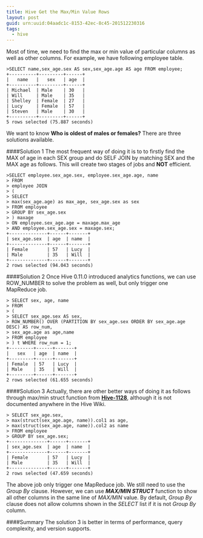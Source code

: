 ```yaml
---
title: Hive Get the Max/Min Value Rows 
layout: post
guid: urn:uuid:04aadc1c-8153-42ec-8c45-201512230316
tags:
  - hive
---
```

Most of time, we need to find the max or min value of particular columns as well as other columns. For example, we have following employee table.

```
>SELECT name,sex_age.sex AS sex,sex_age.age AS age FROM employee;
+----------+---------+------+
|   name   |   sex   | age  |
+----------+---------+------+
| Michael  | Male    | 30   |
| Will     | Male    | 35   |
| Shelley  | Female  | 27   |
| Lucy     | Female  | 57   |
| Steven   | Male    | 30   |
+----------+---------+------+
5 rows selected (75.887 seconds)
```
We want to know **Who is oldest of males or females?** There are three solutions available.

####Solution 1
The most frequent way of doing it is to to firstly find the MAX of age in each SEX group and do SELF JOIN by matching SEX and the MAX age as follows. This will create two stages of jobs and **NOT** efficient.

```
>SELECT employee.sex_age.sex, employee.sex_age.age, name 
> FROM
> employee JOIN 
> (
> SELECT 
> max(sex_age.age) as max_age, sex_age.sex as sex  
> FROM employee
> GROUP BY sex_age.sex
> ) maxage
> ON employee.sex_age.age = maxage.max_age
> AND employee.sex_age.sex = maxage.sex;
+--------------+------+-------+
| sex_age.sex  | age  | name  |
+--------------+------+-------+
| Female       | 57   | Lucy  |
| Male         | 35   | Will  |
+--------------+------+-------+
2 rows selected (94.043 seconds)
```

####Solution 2
Once Hive 0.11.0 introduced analytics functions, we can use ROW_NUMBER to solve the problem as well, but only trigger one MapReduce job.

```
> SELECT sex, age, name
> FROM
> (
> SELECT sex_age.sex AS sex,
> ROW_NUMBER() OVER (PARTITION BY sex_age.sex ORDER BY sex_age.age DESC) AS row_num, 
> sex_age.age as age,name
> FROM employee
> ) t WHERE row_num = 1;
+---------+------+-------+
|   sex   | age  | name  |
+---------+------+-------+
| Female  | 57   | Lucy  |
| Male    | 35   | Will  |
+---------+------+-------+
2 rows selected (61.655 seconds)
```

####Solution 3
Actually, there are other better ways of doing it as follows through max/min struct function from **[Hive-1128](https://issues.apache.org/jira/browse/HIVE-1128)**, although it is not documented anywhere in the Hive Wiki.

```
> SELECT sex_age.sex, 
> max(struct(sex_age.age, name)).col1 as age,
> max(struct(sex_age.age, name)).col2 as name
> FROM employee
> GROUP BY sex_age.sex;
+--------------+------+-------+
| sex_age.sex  | age  | name  |
+--------------+------+-------+
| Female       | 57   | Lucy  |
| Male         | 35   | Will  |
+--------------+------+-------+
2 rows selected (47.659 seconds)
```

The above job only trigger one MapReduce job. We still need to use the *Group By* clause. However, we can use ***MAX/MIN STRUCT*** function to show all other columns in the same line of *MAX/MIN* value. By default, *Group By* clause does not allow columns shown in the *SELECT* list if it is not *Group By* column.

####Summary
The solution 3 is better in terms of performance, query complexity, and version supports.